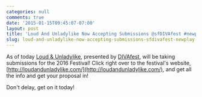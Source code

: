 ```yaml
---
categories: null
comments: true
date: '2015-01-15T09:45:07-07:00'
layout: post
title: 'Loud And Unladylike Now Accepting Submissions @sfDIVAfest #newplay #pwopp'
slug: loud-and-unladylike-now-accepting-submissions-sfdivafest-newplay-pwopp
---
```


As of today [Loud & Unladylike](http://loudandunladylike.com/post/108165687676/loud-unladylike-accepting-submission-for-2016), presented by [DIVAfest](http://www.theexit.org/divafest/), will be taking submissions for the 2016 Festival! Click right over to the festival's website, [http://loudandunladylike.com/](http://loudandunladylike.com/), and get all the info and get your proposal in! 

Don't delay, get on it today!